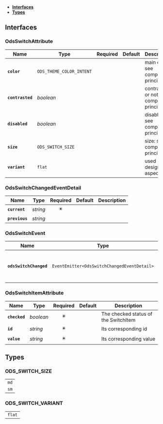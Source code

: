 * [**Interfaces**](#interfaces)
* [**Types**](#types)

## Interfaces

### OdsSwitchAttribute
|Name | Type | Required | Default | Description|
|---|---|:---:|---|---|
|**`color`** | `ODS_THEME_COLOR_INTENT` |  |  | main color: see component principles|
|**`contrasted`** | _boolean_ |  |  | contrasted or not: see component principles|
|**`disabled`** | _boolean_ |  |  | disabled: see component principles|
|**`size`** | `ODS_SWITCH_SIZE` |  |  | size: see component principles|
|**`variant`** | `flat` |  |  | used design aspect|

### OdsSwitchChangedEventDetail
|Name | Type | Required | Default | Description|
|---|---|:---:|---|---|
|**`current`** | _string_ | ✴️ |  | |
|**`previous`** | _string_ |  |  | |

### OdsSwitchEvent
|Name | Type | Required | Default | Description|
|---|---|:---:|---|---|
|**`odsSwitchChanged`** | `EventEmitter<OdsSwitchChangedEventDetail>` | ✴️ |  | Event triggered on accordion toggle|

### OdsSwitchItemAttribute
|Name | Type | Required | Default | Description|
|---|---|:---:|---|---|
|**`checked`** | _boolean_ | ✴️ |  | The checked status of the SwitchItem|
|**`id`** | _string_ | ✴️ |  | Its corresponding id|
|**`value`** | _string_ | ✴️ |  | Its corresponding value|

## Types

### ODS_SWITCH_SIZE
|  |
|:---:|
| `md` |
| `sm` |

### ODS_SWITCH_VARIANT
|  |
|:---:|
| `flat` |